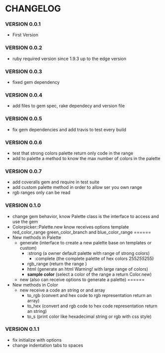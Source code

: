 # CHANGELOG

### VERSION 0.0.1
* First Version

### VERSION 0.0.2
* ruby required version since 1.9.3 up to the edge version

### VERSION 0.0.3
* fixed gem dependency

### VERSION 0.0.4
* add files to gem spec, rake dependecy and version file

### VERSION 0.0.5
* fix gem dependencies and add travis to test every build

### VERSION 0.0.6
* test that strong colors palette return only code in the range
* add to palette a method to know the max number of colors in the palette

### VERSION 0.0.7
* add coveralls gem and require in test suite
* add custom palette method in order to allow ser you own range
* rgb ranges only can be read

### VERSION 0.1.0
* change gem behavior, know Palette class is the interface to access and use the gem
* Colorpicker::Palette.new know receives options template red_color_range
	green_color_branch and blue_color_range
======
* New methods in Palette
   * generate (interface to create a new palette base on templates or custom)
	   * :strong (a owner default palette with range of strong colors)
		 * :complete (the complete palette of hex colors 255*255*255)
	 * rgb_range (return the range )
	 * html (generate an html Warning! with large range of colors)
	 * __sample color__ (select a color of the range a return Color.new)
   * new (also can receive options to generate a palette)
======
* New methods in Color
   * new receive a code an string or and array
	 * to_rgb (convert and hex code to rgb representation return an array) 
	 * to_hex (convert and rgb code to hex code representation return an string)
	 * to_s (print color like hexadecimal string or rgb with css style)
### VERSION 0.1.1
* fix initialize with options
* change indentation tabs to spaces 

 

